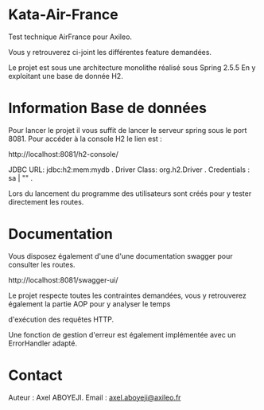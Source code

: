 # Kata-Air-France

Test technique AirFrance pour Axileo.

Vous y retrouverez ci-joint les différentes feature demandées.

Le projet est sous une architecture monolithe réalisé sous Spring 2.5.5 En y exploitant une base de donnée H2.

# Information Base de données

Pour lancer le projet il vous suffit de lancer le serveur spring sous le port 8081. Pour accéder à la console H2 le lien est :

http://localhost:8081/h2-console/ 

JDBC URL: jdbc:h2:mem:mydb . Driver Class: org.h2.Driver . Credentials : sa | "" . 

Lors du lancement du programme des utilisateurs sont créés pour y tester directement les routes.

# Documentation

Vous disposez également d'une d'une documentation swagger pour consulter les routes.

http://localhost:8081/swagger-ui/

Le projet respecte toutes les contraintes demandées, vous y retrouverez également la partie AOP pour y analyser le temps 

d'exécution des requêtes HTTP.

Une fonction de gestion d'erreur est également implémentée avec un ErrorHandler adapté.

# Contact

Auteur : Axel ABOYEJI. Email : axel.aboyeji@axileo.fr
